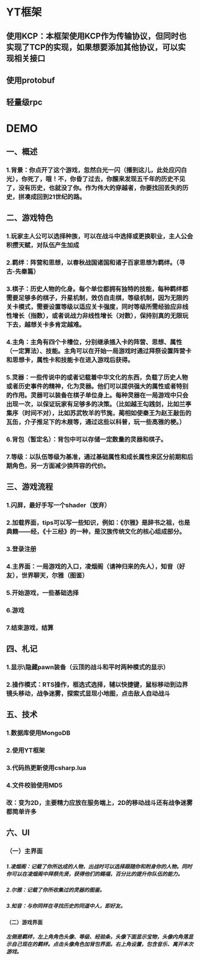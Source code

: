 # YT框架
## 使用KCP：本框架使用KCP作为传输协议，但同时也实现了TCP的实现，如果想要添加其他协议，可以实现相关接口
## 使用protobuf
## 轻量级rpc
# DEMO
## 一、概述
### 1.背景：你点开了这个游戏，忽然白光一闪（播到这儿，此处应闪白光），你死了，哦！不，你昏了过去，你醒来发现五千年的历史不见了，没有历史，也就没了你。作为伟大的穿越者，你要找回丢失的历史，拼凑成回到21世纪的路。
## 二、游戏特色
### 1.玩家主人公可以选择种族，可以在战斗中选择或更换职业，主人公会积攒天赋，对队伍产生加成
### 2.羁绊：阵营和思想，以春秋战国诸国和诸子百家思想为羁绊。（寻古-先秦篇）
### 3.棋子：历史人物的化身。每个单位都拥有独特的技能，每种羁绊都需要足够多的棋子，升星机制，效仿自走棋，等级机制，因为无限的关卡模式，需要设置等级以适应关卡强度，同时等级所需经验应非线性增长（指数），或者说战力非线性增长（对数），保持别真的无限玩下去，越想关卡多肯定越难。
### 4.主角：主角有四个卡槽位，分别继承插入卡的阵营、思想、属性（一定算法）、技能。主角可以在开始一局游戏时通过拜祭设置阵营卡和思想卡，属性卡和技能卡在进入游戏后获得。
### 5.灵器：一些传说中的或者记载着中华文化的东西，负载了历史人物或者历史事件的精神，化为灵器。他们可以提供强大的属性或者特别的作用。灵器可以装备在棋子单位身上。每种灵器在一局游戏中只会出现一次，以保证玩家有足够多的决策。（比如越王勾践剑，比如兰亭集序（时间不对），比如苏武牧羊的节旄，蔺相如使秦王为赵王敲缶的瓦缶，介子推足下的木屐等，通过这些以科普，玩一些高雅的梗。）
### 6.背包（暂定名）：背包中可以存储一定数量的灵器和棋子。
### 7.等级：以队伍等级为基准，通过基础属性和成长属性来区分前期和后期角色，另一方面减少换阵容的代价。
## 三、游戏流程
### 1.闪屏，最好手写一个shader（放弃）
### 2.加载界面，tips可以写一些知识，例如：《尔雅》是辞书之祖，也是典籍——经，《十三经》的一种，是汉族传统文化的核心组成部分。
### 3.登录注册
### 4.主界面：一局游戏的入口，凌烟阁（请神归来的先人），知音（好友），世界聊天，尔雅（图鉴）
### 5.开始游戏，一些基础选择
### 6.游戏
### 7.结束游戏，结算
## 四、札记
### 1.显示\隐藏pawn装备（云顶的战斗和平时两种模式的显示）
### 2.操作模式：RTS操作，框选式选择，辅以快捷键，鼠标移动到边界镜头移动，战争迷雾，探索式显现小地图，点击敌人自动战斗
## 五、技术
### 1.数据库使用MongoDB
### 2.使用YT框架
### 3.代码热更新使用csharp.lua
### 4.文件校验使用MD5
### 改：变为2D，主要精力应放在服务端上，2D的移动战斗还有战争迷雾都简单许多
## 六、UI
### （一）主界面
##### 1.凌烟阁：记载了你所达成的人物，出战时可以选择跟随你和附身你的人物。同时你可以在凌烟阁中拜祭先贤，获得他们的赐福，百分比的提升你队伍的能力。
##### 2.尔雅：记载了你所收集过的灵器的图鉴。
##### 3.知音：与你同样在寻找历史的同道中人，即好友。
#### （二）游戏界面
##### 左侧是羁绊，左上角角色头像、等级、经验条，头像下面显示宝物，头像内角落显示自己现在的羁绊。点击头像角色加背包界面。右上角设置，包含音乐、离开本次游戏。

